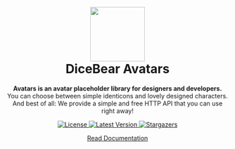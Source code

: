 <br />
<br />

<h1 align="center"><img src="https://avatars.dicebear.com/api/male/seed.svg" width="124" /> <br />DiceBear Avatars</h1>
<p align="center">
  <strong>Avatars is an avatar placeholder library for designers and developers.</strong><br />
  You can choose between simple identicons and lovely designed characters.<br />
  And best of all: We provide a simple and free HTTP API that you can use right away!
</p>

<p align="center">
    <a href="https://github.com/dicebear/avatars/blob/master/LICENSE" target="_blank">
        <img src="https://img.shields.io/github/license/dicebear/avatars.svg?style=flat-square" alt="License">
    </a>
    <a href="https://www.npmjs.com/package/@dicebear/avatars" target="_blank">
        <img src="https://img.shields.io/npm/v/@dicebear/avatars.svg?style=flat-square" alt="Latest Version">
    </a>
    <a href="https://github.com/dicebear/avatars/stargazers" target="_blank">
        <img src="https://img.shields.io/github/stars/dicebear/avatars?style=flat-square" alt="Stargazers">
    </a>
</p>

<p align="center">
  <a href="https://avatars.dicebear.com/">
    Read Documentation
  </a>
</p>
